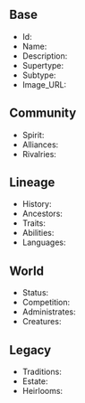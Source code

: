 ## Base
- <span class="text-field" data-tooltip="Text">Id</span>: 
- <span class="text-field" data-tooltip="Text">Name</span>: 
- <span class="text-field" data-tooltip="Text">Description</span>: 
- <span class="text-field" data-tooltip="Text">Supertype</span>: 
- <span class="text-field" data-tooltip="Text">Subtype</span>: 
- <span class="text-field" data-tooltip="Text">Image_URL</span>: 

## Community
- <span class="text-field" data-tooltip="Text">Spirit</span>: 
- <span class="multi-link-field" data-tooltip="Multi Family">Alliances</span>: 
- <span class="multi-link-field" data-tooltip="Multi Family">Rivalries</span>: 

## Lineage
- <span class="text-field" data-tooltip="Text">History</span>: 
- <span class="multi-link-field" data-tooltip="Multi Character">Ancestors</span>: 
- <span class="multi-link-field" data-tooltip="Multi Trait">Traits</span>: 
- <span class="multi-link-field" data-tooltip="Multi Ability">Abilities</span>: 
- <span class="multi-link-field" data-tooltip="Multi Language">Languages</span>: 

## World
- <span class="text-field" data-tooltip="Text">Status</span>: 
- <span class="multi-link-field" data-tooltip="Multi Institution">Competition</span>: 
- <span class="multi-link-field" data-tooltip="Multi Institution">Administrates</span>: 
- <span class="multi-link-field" data-tooltip="Multi Creature">Creatures</span>: 

## Legacy
- <span class="text-field" data-tooltip="Text">Traditions</span>: 
- <span class="link-field" data-tooltip="Single Location">Estate</span>: 
- <span class="multi-link-field" data-tooltip="Multi Object">Heirlooms</span>: 

